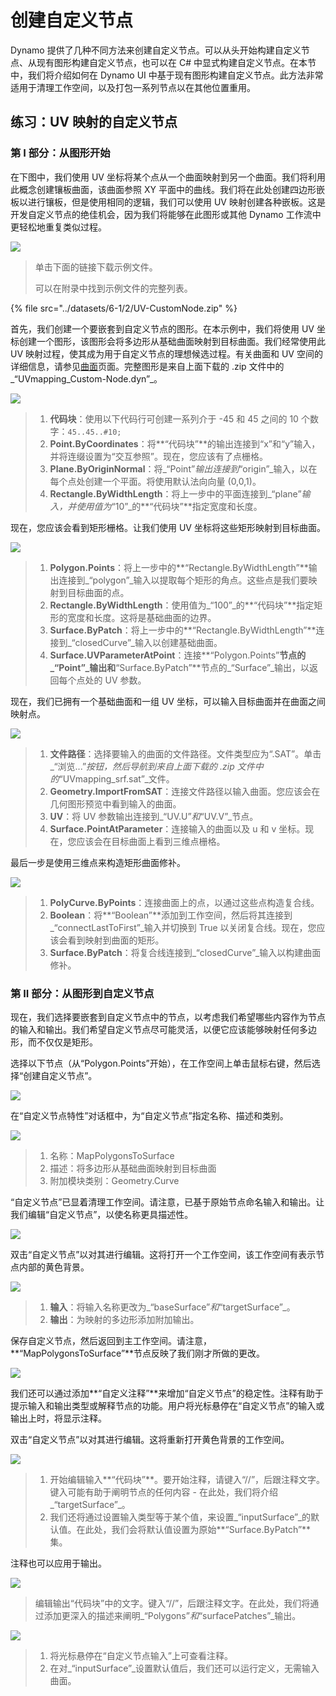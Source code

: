 # 创建自定义节点

Dynamo 提供了几种不同方法来创建自定义节点。可以从头开始构建自定义节点、从现有图形构建自定义节点，也可以在 C# 中显式构建自定义节点。在本节中，我们将介绍如何在 Dynamo UI 中基于现有图形构建自定义节点。此方法非常适用于清理工作空间，以及打包一系列节点以在其他位置重用。

## 练习：UV 映射的自定义节点

### 第 I 部分：从图形开始

在下图中，我们使用 UV 坐标将某个点从一个曲面映射到另一个曲面。我们将利用此概念创建镶板曲面，该曲面参照 XY 平面中的曲线。我们将在此处创建四边形嵌板以进行镶板，但是使用相同的逻辑，我们可以使用 UV 映射创建各种嵌板。这是开发自定义节点的绝佳机会，因为我们将能够在此图形或其他 Dynamo 工作流中更轻松地重复类似过程。

![](../images/6-1/2/customnodeforuvmappingptI-01.jpg)

> 单击下面的链接下载示例文件。
>
> 可以在附录中找到示例文件的完整列表。

{% file src="../datasets/6-1/2/UV-CustomNode.zip" %}

首先，我们创建一个要嵌套到自定义节点的图形。在本示例中，我们将使用 UV 坐标创建一个图形，该图形会将多边形从基础曲面映射到目标曲面。我们经常使用此 UV 映射过程，使其成为用于自定义节点的理想候选过程。有关曲面和 UV 空间的详细信息，请参见[曲面](../../5\_essential\_nodes\_and\_concepts/5-2\_geometry-for-computational-design/5-surfaces.md)页面。完整图形是来自上面下载的 .zip 文件中的_“UVmapping_Custom-Node.dyn”_。

![](../images/6-1/2/customnodeforuvmappingptI-02.jpg)

> 1. **代码块**：使用以下代码行可创建一系列介于 -45 和 45 之间的 10 个数字：`45..45..#10;`
> 2. **Point.ByCoordinates**：将**“代码块”**的输出连接到“x”和“y”输入，并将连缀设置为“交互参照”。现在，您应该有了点栅格。
> 3. **Plane.ByOriginNormal**：将_“Point”_输出连接到_“origin”_输入，以在每个点处创建一个平面。将使用默认法向向量 (0,0,1)。
> 4. **Rectangle.ByWidthLength**：将上一步中的平面连接到_“plane”_输入，并使用值为_“10”_的**“代码块”**指定宽度和长度。

现在，您应该会看到矩形栅格。让我们使用 UV 坐标将这些矩形映射到目标曲面。

![](../images/6-1/2/customnodeforuvmappingptI-03.jpg)

> 1. **Polygon.Points**：将上一步中的**“Rectangle.ByWidthLength”**输出连接到_“polygon”_输入以提取每个矩形的角点。这些点是我们要映射到目标曲面的点。
> 2. **Rectangle.ByWidthLength**：使用值为_“100”_的**“代码块”**指定矩形的宽度和长度。这将是基础曲面的边界。
> 3. **Surface.ByPatch**：将上一步中的**“Rectangle.ByWidthLength”**连接到_“closedCurve”_输入以创建基础曲面。
> 4. **Surface.UVParameterAtPoint**：连接**“Polygon.Points”**节点的_“Point”_输出和**“Surface.ByPatch”**节点的_“Surface”_输出，以返回每个点处的 UV 参数。

现在，我们已拥有一个基础曲面和一组 UV 坐标，可以输入目标曲面并在曲面之间映射点。

![](../images/6-1/2/customnodeforuvmappingptI-04.jpg)

> 1. **文件路径**：选择要输入的曲面的文件路径。文件类型应为“.SAT”。单击_“浏览...”_按钮，然后导航到来自上面下载的 .zip 文件中的_“UVmapping_srf.sat”_文件。
> 2. **Geometry.ImportFromSAT**：连接文件路径以输入曲面。您应该会在几何图形预览中看到输入的曲面。
> 3. **UV**：将 UV 参数输出连接到_“UV.U”_和_“UV.V”_节点。
> 4. **Surface.PointAtParameter**：连接输入的曲面以及 u 和 v 坐标。现在，您应该会在目标曲面上看到三维点栅格。

最后一步是使用三维点来构造矩形曲面修补。

![](../images/6-1/2/customnodeforuvmappingptI-05.jpg)

> 1. **PolyCurve.ByPoints**：连接曲面上的点，以通过这些点构造复合线。
> 2. **Boolean**：将**“Boolean”**添加到工作空间，然后将其连接到_“connectLastToFirst”_输入并切换到 True 以关闭复合线。现在，您应该会看到映射到曲面的矩形。
> 3. **Surface.ByPatch**：将复合线连接到_“closedCurve”_输入以构建曲面修补。

### 第 II 部分：从图形到自定义节点

现在，我们选择要嵌套到自定义节点中的节点，以考虑我们希望哪些内容作为节点的输入和输出。我们希望自定义节点尽可能灵活，以便它应该能够映射任何多边形，而不仅仅是矩形。

选择以下节点（从“Polygon.Points”开始），在工作空间上单击鼠标右键，然后选择“创建自定义节点”。

![](../images/6-1/2/customnodeforuvmappingptII-01.jpg)

在“自定义节点特性”对话框中，为“自定义节点”指定名称、描述和类别。

![](../images/6-1/2/customnodeforuvmappingptII-02.jpg)

> 1. 名称：MapPolygonsToSurface
> 2. 描述：将多边形从基础曲面映射到目标曲面
> 3. 附加模块类别：Geometry.Curve

“自定义节点”已显着清理工作空间。请注意，已基于原始节点命名输入和输出。让我们编辑“自定义节点”，以使名称更具描述性。

![](../images/6-1/2/customnodeforuvmappingptII-03.jpg)

双击“自定义节点”以对其进行编辑。这将打开一个工作空间，该工作空间有表示节点内部的黄色背景。

![](../images/6-1/2/customnodeforuvmappingptII-04.jpg)

> 1. **输入**：将输入名称更改为_“baseSurface”_和_“targetSurface”_。
> 2. **输出**：为映射的多边形添加附加输出。

保存自定义节点，然后返回到主工作空间。请注意，**“MapPolygonsToSurface”**节点反映了我们刚才所做的更改。

![](../images/6-1/2/customnodeforuvmappingptII-05.jpg)

我们还可以通过添加**“自定义注释”**来增加“自定义节点”的稳定性。注释有助于提示输入和输出类型或解释节点的功能。用户将光标悬停在“自定义节点”的输入或输出上时，将显示注释。

双击“自定义节点”以对其进行编辑。这将重新打开黄色背景的工作空间。

![](../images/6-1/2/customnodeforuvmappingptII-06.jpg)

> 1. 开始编辑输入**“代码块”**。要开始注释，请键入“//”，后跟注释文字。键入可能有助于阐明节点的任何内容 - 在此处，我们将介绍_“targetSurface”_。
> 2. 我们还将通过设置输入类型等于某个值，来设置_“inputSurface”_的默认值。在此处，我们会将默认值设置为原始**“Surface.ByPatch”**集。

注释也可以应用于输出。

![](../images/6-1/2/customnodeforuvmappingptII-07.jpg)

> 编辑输出“代码块”中的文字。键入“//”，后跟注释文字。在此处，我们将通过添加更深入的描述来阐明_“Polygons”_和_“surfacePatches”_输出。

![](../images/6-1/2/customnodeforuvmappingptII-08.jpg)

> 1. 将光标悬停在“自定义节点输入”上可查看注释。
> 2. 在对_“inputSurface”_设置默认值后，我们还可以运行定义，无需输入曲面。
